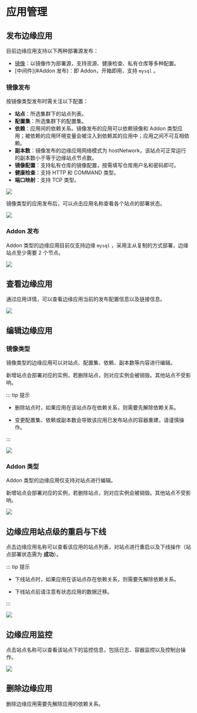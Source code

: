 # 应用管理

## 发布边缘应用

目前边缘应用支持以下两种部署源发布：

- [镜像](#镜像发布)：以镜像作为部署源，支持资源、健康检查、私有仓库等多种配置。
- [中间件](#Addon 发布)：即 Addon，开箱即用，支持 `mysql` 。

### 镜像发布

按镜像类型发布时需关注以下配置：

- **站点**：所选集群下的站点列表。
- **配置集**：所选集群下的配置集。
- **依赖**：应用间的依赖关系。镜像发布的应用可以依赖镜像和 Addon 类型应用；被依赖的应用环境变量会被注入到依赖其的应用中；应用之间不可互相依赖。
- **副本数**：镜像发布的边缘应用网络模式为 hostNetwork，该站点可正常运行的副本数小于等于边缘站点节点数。
- **镜像配置**：支持私有仓库的镜像配置，按需填写仓库用户名和密码即可。
- **健康检查**：支持 HTTP 和 COMMAND 类型。
- **端口映射**：支持 TCP 类型。

![](http://terminus-paas.oss-cn-hangzhou.aliyuncs.com/paas-doc/2021/04/06/4c1d65f6-ce57-413c-bd0c-fe6fe445be67.png)

镜像类型的应用发布后，可以点击应用名称查看各个站点的部署状态。

![](http://terminus-paas.oss-cn-hangzhou.aliyuncs.com/paas-doc/2021/04/06/7dbe2a91-27bd-445c-b916-b30bd06eb271.png)

### Addon 发布

Addon 类型的边缘应用目前仅支持边缘 `mysql` ，采用主从复制的方式部署，边缘站点至少需要 2 个节点。

![](http://terminus-paas.oss-cn-hangzhou.aliyuncs.com/paas-doc/2021/04/06/a2442837-3b56-455a-ae7f-4b3a38f302b9.png)

## 查看边缘应用

通过应用详情，可以查看边缘应用当前的发布配置信息以及链接信息。

![](http://terminus-paas.oss-cn-hangzhou.aliyuncs.com/paas-doc/2021/04/06/2042cfd3-b7ab-4442-bd40-17e93dd648e9.png)

## 编辑边缘应用

### 镜像类型

镜像类型的边缘应用可以对站点、配置集、依赖、副本数等内容进行编辑。

新增站点会部署对应的实例，若删除站点，则对应实例会被销毁。其他站点不受影响。

::: tip 提示

* 删除站点时，如果应用在该站点存在依赖关系，则需要先解除依赖关系。

* 变更配置集、依赖或副本数会导致该应用已发布站点的容器重建，请谨慎操作。

:::

![](http://terminus-paas.oss-cn-hangzhou.aliyuncs.com/paas-doc/2021/04/06/9ca3fb02-0901-40ce-bb9d-d65a2d1c16f1.png)

### Addon 类型

Addon 类型的边缘应用仅支持对站点进行编辑。

新增站点会部署对应的实例，若删除站点，则对应实例会被销毁。其他站点不受影响。

![](http://terminus-paas.oss-cn-hangzhou.aliyuncs.com/paas-doc/2021/04/06/fb30bbf9-62c6-467d-8bf1-e2abab112a36.png)

## 边缘应用站点级的重启与下线

点击边缘应用名称可以查看该应用的站点列表，对站点进行重启以及下线操作（站点部署状态需为 **成功**）。

::: tip 提示

* 下线站点时，如果应用在该站点存在依赖关系，则需要先解除依赖关系。

* 下线站点前请注意有状态应用的数据迁移。

:::

![](http://terminus-paas.oss-cn-hangzhou.aliyuncs.com/paas-doc/2021/04/06/f1d81cdd-4c2a-4acb-826c-59536e237221.png)

## 边缘应用监控

点击站点名称可以查看该站点下的监控信息，包括日志、容器监控以及控制台操作。

![](http://terminus-paas.oss-cn-hangzhou.aliyuncs.com/paas-doc/2021/04/06/6bf08f93-6c06-45fc-8103-6abffed8fd6b.png)

## 删除边缘应用

删除边缘应用需要先解除应用的依赖关系。
